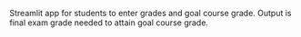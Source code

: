 Streamlit app for students to enter grades and goal course grade. Output is final exam grade needed to attain goal course grade.
